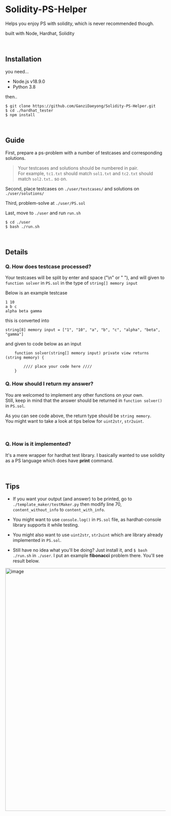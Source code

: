 # Solidity-PS-Helper

Helps you enjoy PS with solidity, which is never recommended though.

built with Node, Hardhat, Solidity

<br>

## Installation

you need...

- Node.js v18.9.0 <br>
- Python 3.8

then..

```
$ git clone https://github.com/GanziDaeyong/Solidity-PS-Helper.git
$ cd ./hardhat_tester
$ npm install
```

<br>

## Guide

First, prepare a ps-problem with a number of testcases and corresponding solutions.

> Your testcases and solutions should be numbered in pair.<br>For example, `tc1.txt` should match `sol1.txt` and `tc2.txt` should match `sol2.txt`.. so on.

Second, place testcases on `./user/testcases/` and solutions on `./user/solutions/`

Third, problem-solve at `./user/PS.sol`

Last, move to `./user` and run `run.sh`

```
$ cd ./user
$ bash ./run.sh
```

<br>

## Details

### Q. How does testcase processed?

Your testcases will be split by enter and space ("\n" or " "), and will given to `function solver` in `PS.sol` in the type of `string[] memory input`

Below is an example testcase

```
1 10
a b c
alpha beta gamma
```

this is converted into

`string[8] memory input = ["1", "10", "a", "b", "c", "alpha", "beta", "gamma"]`

and given to code below as an input

```
    function solver(string[] memory input) private view returns (string memory) {

        //// place your code here ////
    }
```

### Q. How should I return my answer?

You are welcomed to implement any other functions on your own. <br>
Still, keep in mind that the answer should be returned in `function solver()` in `PS.sol`.

As you can see code above, the return type should be `string memory`. <br>
You might want to take a look at tips below for `uint2str`, `str2uint`.

<br>

### Q. How is it implemented?

It's a mere wrapper for hardhat test library. I basically wanted to use solidity as a PS language which does have **print** command.

<br>

## Tips

- If you want your output (and answer) to be printed, go to `./template_maker/testMaker.py` then modify line 70, `content_without_info` to `content_with_info`.

- You might want to use `console.log()` in `PS.sol` file, as hardhat-console library supports it while testing.

- You might also want to use `uint2str`, `str2uint` which are library already implemented in `PS.sol`.

- Still have no idea what you'll be doing? Just install it, and `$ bash ./run.sh` in `./user`. I put an example **fibonacci** problem there. You'll see result below.

<img width="763" alt="image" src="https://user-images.githubusercontent.com/56102267/194354575-99af34b2-bbef-46fc-958b-84933198c154.png">
